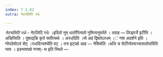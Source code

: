 ```yaml
---
index: 7.1.62
sutra: नेट्यलिटि रधेः

---
```

_नेट्यलिटि रधेः_ - नेटलिटि रधेः ।इदितो नुम् धातो॑रित्यतो नुमित्यनुवर्तते । तदाह — लिड्वर्जे इटीति । अङित्विति । पुषाद्यङि कृते सतीत्यर्थः । अरधदिति ।मो अहं द्विषतेऽरधम् ।॑ णश अदर्शने इति । णोपदेशोऽयं सेट् ।रधादिभ्यश्चे॑ति वट् । तत्र इट्पक्षे आह — नेशिथेति ।थलि च सेटी॑त्येत्त्वाभ्यासलोपाविति भावः । इडभावपक्षे ननश्- थ इति स्थिते —